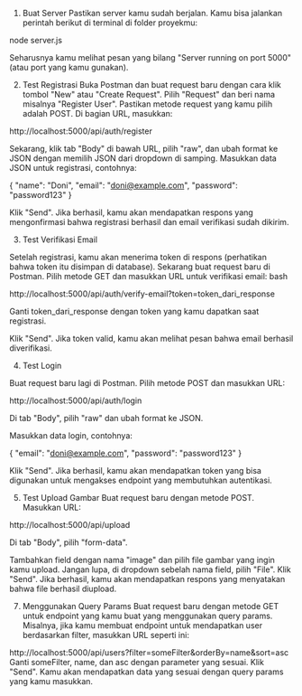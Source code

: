1. Buat Server
Pastikan server kamu sudah berjalan. Kamu bisa jalankan perintah berikut di terminal di folder proyekmu:

node server.js

Seharusnya kamu melihat pesan yang bilang "Server running on port 5000" (atau port yang kamu gunakan).

2. Test Registrasi
Buka Postman dan buat request baru dengan cara klik tombol "New" atau "Create Request".
Pilih "Request" dan beri nama misalnya "Register User".
Pastikan metode request yang kamu pilih adalah POST.
Di bagian URL, masukkan:

http://localhost:5000/api/auth/register

Sekarang, klik tab "Body" di bawah URL, pilih "raw", dan ubah format ke JSON dengan memilih JSON dari dropdown di samping.
Masukkan data JSON untuk registrasi, contohnya:

{
  "name": "Doni",
  "email": "doni@example.com",
  "password": "password123"
}

Klik "Send". Jika berhasil, kamu akan mendapatkan respons yang mengonfirmasi bahwa registrasi berhasil dan email verifikasi sudah dikirim.

3. Test Verifikasi Email
   
Setelah registrasi, kamu akan menerima token di respons (perhatikan bahwa token itu disimpan di database).
Sekarang buat request baru di Postman.
Pilih metode GET dan masukkan URL untuk verifikasi email:
bash

http://localhost:5000/api/auth/verify-email?token=token_dari_response

Ganti token_dari_response dengan token yang kamu dapatkan saat registrasi.

Klik "Send". Jika token valid, kamu akan melihat pesan bahwa email berhasil diverifikasi.

4. Test Login

Buat request baru lagi di Postman.
Pilih metode POST dan masukkan URL:

http://localhost:5000/api/auth/login

Di tab "Body", pilih "raw" dan ubah format ke JSON.

Masukkan data login, contohnya:

{
  "email": "doni@example.com",
  "password": "password123"
}

Klik "Send". Jika berhasil, kamu akan mendapatkan token yang bisa digunakan untuk mengakses endpoint yang membutuhkan autentikasi.

5. Test Upload Gambar
Buat request baru dengan metode POST.
Masukkan URL:

http://localhost:5000/api/upload

Di tab "Body", pilih "form-data".

Tambahkan field dengan nama "image" dan pilih file gambar yang ingin kamu upload.
Jangan lupa, di dropdown sebelah nama field, pilih "File".
Klik "Send". Jika berhasil, kamu akan mendapatkan respons yang menyatakan bahwa file berhasil diupload.

7. Menggunakan Query Params
Buat request baru dengan metode GET untuk endpoint yang kamu buat yang menggunakan query params.
Misalnya, jika kamu membuat endpoint untuk mendapatkan user berdasarkan filter, masukkan URL seperti ini:

http://localhost:5000/api/users?filter=someFilter&orderBy=name&sort=asc
Ganti someFilter, name, dan asc dengan parameter yang sesuai.
Klik "Send". Kamu akan mendapatkan data yang sesuai dengan query params yang kamu masukkan.
